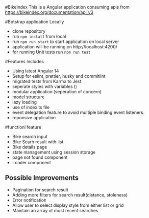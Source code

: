 #BikeIndex
  This is a Angular application consuming apis from https://bikeindex.org/documentation/api_v3 

#Botstrap application Locally
- clone repository
- run `npm install` from local
- run `npm run start` to start application on local server
- application will be running on http://localhost:4200/
- for running Unit tests run `npm run test`


#Features Includes
- Using latest Angular 14
- Setup for eslint, prettier, husky and commitlint
- migrated tests from Karma to Jest
- seperate styles with variables ()
- modular application (seperation of concern)
- model structure
- lazy loading
- use of index.ts file
- event delegation feature to avoid multiple binding event listeners.
- reponsive application

#functionl feature
- Bike search input
- Bike Searh result with list
- Bike details page
- state management using session storage
- page not found component
- Loader component

## Possible Improvements
- Pagination for search result
- Adding more filters for search result(distance, stoleness)
- Error notification
- Allow user to select display style from either list or grid
- Maintain an array of most recent searches



